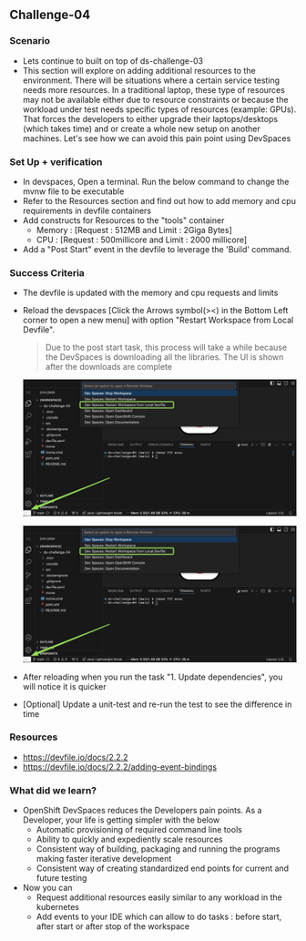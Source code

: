 ## Challenge-04

### Scenario
* Lets continue to built on top of ds-challenge-03
* This section will explore on adding additional resources to the environment. There will be situations where a certain service testing needs more resources. In a traditional laptop, these type of resources may not be available either due to resource constraints or because the workload under test needs specific types of resources (example: GPUs). That forces the developers to either upgrade their laptops/desktops (which takes time) and or create a whole new setup on another machines. Let's see how we can avoid this pain point using DevSpaces

### Set Up + verification
* In devspaces, Open a terminal. Run the below command to change the mvnw file to be executable
* Refer to the Resources section and find out how to add memory and cpu requirements in devfile containers
* Add constructs for Resources to the "tools" container
    * Memory    : [Request : 512MB          and Limit : 2Giga Bytes]
    * CPU       : [Request : 500millicore   and Limit : 2000 millicore] 
* Add a "Post Start" event in the devfile to leverage the 'Build' command. 


### Success Criteria
* The devfile is updated with the memory and cpu requests and limits
* Reload the devspaces [Click the Arrows symbol(><) in the Bottom Left corner to open a new menu] with option "Restart Workspace from Local Devfile".
  > Due to the post start task, this process will take a while because the DevSpaces is downloading all the libraries. The UI is shown after the downloads are complete 
 
  ![ ](docs/images/challenge04.reload.jpg)

  ![Alt text](docs/images/challenge04.reload.jpg)

* After reloading when you run the task "1. Update dependencies", you will notice it is quicker
* [Optional] Update a unit-test and re-run the test to see the difference in time

### Resources 
* https://devfile.io/docs/2.2.2
* https://devfile.io/docs/2.2.2/adding-event-bindings

### What did we learn?
* OpenShift DevSpaces reduces the Developers pain points. As a Developer, your life is getting simpler with the below    
    * Automatic provisioning of required command line tools
    * Ability to quickly and expediently scale resources
    * Consistent way of building, packaging and running the programs making faster iterative development
    * Consistent way of creating standardized end points for current and future testing
* Now you can 
    * Request additional resources easily similar to any workload in the kubernetes
    * Add events to your IDE which can allow to do tasks : before start, after start or after stop of the workspace
